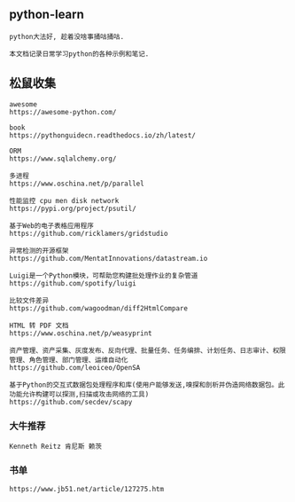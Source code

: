## python-learn

    python大法好, 趁着没啥事捅咕捅咕.

    本文档记录日常学习python的各种示例和笔记.


## 松鼠收集

    awesome
    https://awesome-python.com/

    book
    https://pythonguidecn.readthedocs.io/zh/latest/

    ORM
    https://www.sqlalchemy.org/

    多进程
    https://www.oschina.net/p/parallel

    性能监控 cpu men disk network
    https://pypi.org/project/psutil/

    基于Web的电子表格应用程序
    https://github.com/ricklamers/gridstudio

    异常检测的开源框架
    https://github.com/MentatInnovations/datastream.io

    Luigi是一个Python模块，可帮助您构建批处理作业的复杂管道
    https://github.com/spotify/luigi

    比较文件差异
    https://github.com/wagoodman/diff2HtmlCompare

    HTML 转 PDF 文档
    https://www.oschina.net/p/weasyprint

    资产管理、资产采集、灰度发布、反向代理、批量任务、任务编排、计划任务、日志审计、权限管理、角色管理、部门管理、运维自动化
    https://github.com/leoiceo/OpenSA

    基于Python的交互式数据包处理程序和库(使用户能够发送,嗅探和剖析并伪造网络数据包。此功能允许构建可以探测,扫描或攻击网络的工具)
    https://github.com/secdev/scapy


### 大牛推荐

    Kenneth Reitz 肯尼斯 赖茨

### 书单

    https://www.jb51.net/article/127275.htm